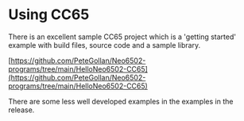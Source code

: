 ---
---
# Using CC65

There is an excellent sample CC65 project which is a 'getting started' example with build files, source code and a sample library.

[https://github.com/PeteGollan/Neo6502-programs/tree/main/HelloNeo6502-CC65](https://github.com/PeteGollan/Neo6502-programs/tree/main/HelloNeo6502-CC65)

There are some less well developed examples in the examples in the release.
